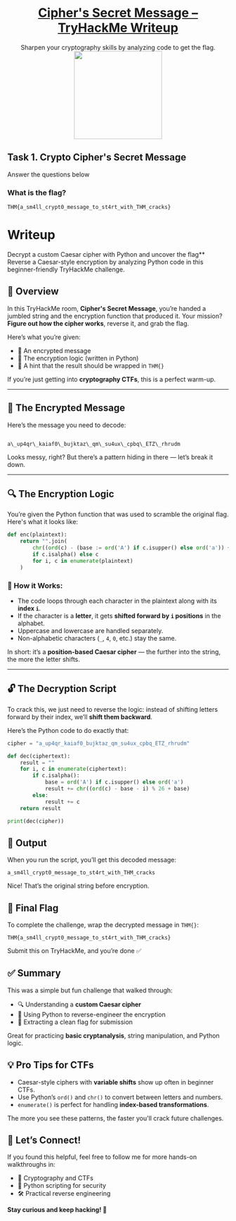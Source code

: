 # <div align="center">[Cipher's Secret Message – TryHackMe Writeup](https://tryhackme.com/room/hfb1cipherssecretmessage)</div>

<div align="center">Sharpen your cryptography skills by analyzing code to get the flag.</div>

<div align='center'>
  <img src='https://github.com/user-attachments/assets/473a4962-a4c5-492b-917f-34de60739102' height='200'></img>
</div>

## Task 1. Crypto  Cipher's Secret Message

Answer the questions below

### What is the flag?

```
THM{a_sm4ll_crypt0_message_to_st4rt_with_THM_cracks}
```

# Writeup

Decrypt a custom Caesar cipher with Python and uncover the flag**  
Reverse a Caesar-style encryption by analyzing Python code in this beginner-friendly TryHackMe challenge.

## 🧩 Overview

In this TryHackMe room, **Cipher's Secret Message**, you’re handed a jumbled string and the encryption function that produced it. Your mission? **Figure out how the cipher works**, reverse it, and grab the flag.

Here’s what you’re given:

- 🔐 An encrypted message  
- 🧠 The encryption logic (written in Python)  
- 🏁 A hint that the result should be wrapped in `THM{}`  

If you’re just getting into **cryptography CTFs**, this is a perfect warm-up.

---

## 📜 The Encrypted Message

Here’s the message you need to decode:

```

a\_up4qr\_kaiaf0\_bujktaz\_qm\_su4ux\_cpbq\_ETZ\_rhrudm

````

Looks messy, right? But there’s a pattern hiding in there — let’s break it down.

---

## 🔍 The Encryption Logic

You’re given the Python function that was used to scramble the original flag. Here's what it looks like:

```python
def enc(plaintext):
    return "".join(
        chr((ord(c) - (base := ord('A') if c.isupper() else ord('a')) + i) % 26 + base)
        if c.isalpha() else c
        for i, c in enumerate(plaintext)
    )
````

### 🧠 How it Works:

* The code loops through each character in the plaintext along with its **index `i`**.
* If the character is a **letter**, it gets **shifted forward by `i` positions** in the alphabet.
* Uppercase and lowercase are handled separately.
* Non-alphabetic characters (`_`, `4`, `0`, etc.) stay the same.

In short: it’s a **position-based Caesar cipher** — the further into the string, the more the letter shifts.

---

## 🔓 The Decryption Script

To crack this, we just need to reverse the logic: instead of shifting letters forward by their index, we’ll **shift them backward**.

Here’s the Python code to do exactly that:

```python
cipher = "a_up4qr_kaiaf0_bujktaz_qm_su4ux_cpbq_ETZ_rhrudm"

def dec(ciphertext):
    result = ""
    for i, c in enumerate(ciphertext):
        if c.isalpha():
            base = ord('A') if c.isupper() else ord('a')
            result += chr((ord(c) - base - i) % 26 + base)
        else:
            result += c
    return result

print(dec(cipher))
```


## 🧾 Output

When you run the script, you’ll get this decoded message:

```
a_sm4ll_crypt0_message_to_st4rt_with_THM_cracks
```

Nice! That’s the original string before encryption.

## 🏁 Final Flag

To complete the challenge, wrap the decrypted message in `THM{}`:

```
THM{a_sm4ll_crypt0_message_to_st4rt_with_THM_cracks}
```

Submit this on TryHackMe, and you’re done ✅


## ✅ Summary

This was a simple but fun challenge that walked through:

* 🔍 Understanding a **custom Caesar cipher**
* 🐍 Using Python to reverse-engineer the encryption
* 🏁 Extracting a clean flag for submission

Great for practicing **basic cryptanalysis**, string manipulation, and Python logic.

## 💡 Pro Tips for CTFs

* Caesar-style ciphers with **variable shifts** show up often in beginner CTFs.
* Use Python’s `ord()` and `chr()` to convert between letters and numbers.
* `enumerate()` is perfect for handling **index-based transformations**.

The more you see these patterns, the faster you'll crack future challenges.


## 💬 Let’s Connect!

If you found this helpful, feel free to follow me for more hands-on walkthroughs in:

* 🔐 Cryptography and CTFs
* 🐍 Python scripting for security
* 🛠️ Practical reverse engineering

**Stay curious and keep hacking! 🚀**
